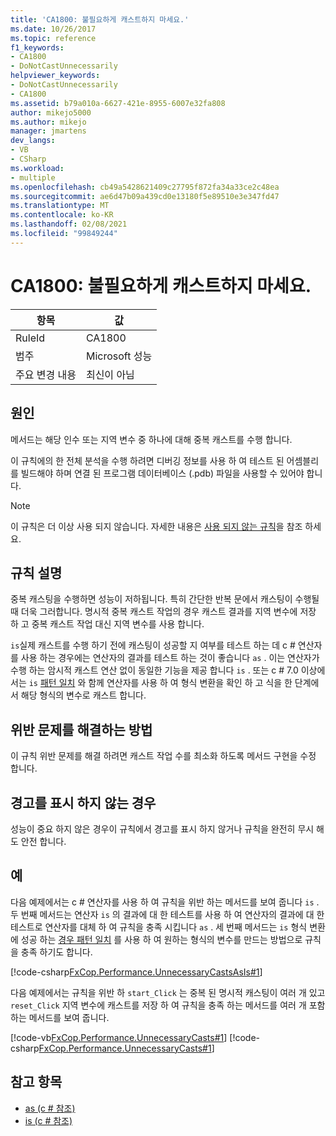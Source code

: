 ```yaml
---
title: 'CA1800: 불필요하게 캐스트하지 마세요.'
ms.date: 10/26/2017
ms.topic: reference
f1_keywords:
- CA1800
- DoNotCastUnnecessarily
helpviewer_keywords:
- DoNotCastUnnecessarily
- CA1800
ms.assetid: b79a010a-6627-421e-8955-6007e32fa808
author: mikejo5000
ms.author: mikejo
manager: jmartens
dev_langs:
- VB
- CSharp
ms.workload:
- multiple
ms.openlocfilehash: cb49a5428621409c27795f872fa34a33ce2c48ea
ms.sourcegitcommit: ae6d47b09a439cd0e13180f5e89510e3e347fd47
ms.translationtype: MT
ms.contentlocale: ko-KR
ms.lasthandoff: 02/08/2021
ms.locfileid: "99849244"
---
```

# <a name="ca1800-do-not-cast-unnecessarily"></a>CA1800: 불필요하게 캐스트하지 마세요.

|항목|값|
|-|-|
|RuleId|CA1800|
|범주|Microsoft 성능|
|주요 변경 내용|최신이 아님|

## <a name="cause"></a>원인
메서드는 해당 인수 또는 지역 변수 중 하나에 대해 중복 캐스트를 수행 합니다.

이 규칙에의 한 전체 분석을 수행 하려면 디버깅 정보를 사용 하 여 테스트 된 어셈블리를 빌드해야 하며 연결 된 프로그램 데이터베이스 (.pdb) 파일을 사용할 수 있어야 합니다.

> [!NOTE]
> 이 규칙은 더 이상 사용 되지 않습니다. 자세한 내용은 [사용 되지 않는 규칙](fxcop-unported-deprecated-rules.md)을 참조 하세요.

## <a name="rule-description"></a>규칙 설명
중복 캐스팅을 수행하면 성능이 저하됩니다. 특히 간단한 반복 문에서 캐스팅이 수행될 때 더욱 그러합니다. 명시적 중복 캐스트 작업의 경우 캐스트 결과를 지역 변수에 저장 하 고 중복 캐스트 작업 대신 지역 변수를 사용 합니다.

`is`실제 캐스트를 수행 하기 전에 캐스팅이 성공할 지 여부를 테스트 하는 데 c # 연산자를 사용 하는 경우에는 연산자의 결과를 테스트 하는 것이 좋습니다 `as` . 이는 연산자가 수행 하는 암시적 캐스트 연산 없이 동일한 기능을 제공 합니다 `is` . 또는 c # 7.0 이상에서는 `is` [패턴 일치](/dotnet/csharp/language-reference/keywords/is#pattern-matching-with-is) 와 함께 연산자를 사용 하 여 형식 변환을 확인 하 고 식을 한 단계에서 해당 형식의 변수로 캐스트 합니다.

## <a name="how-to-fix-violations"></a>위반 문제를 해결하는 방법
이 규칙 위반 문제를 해결 하려면 캐스트 작업 수를 최소화 하도록 메서드 구현을 수정 합니다.

## <a name="when-to-suppress-warnings"></a>경고를 표시 하지 않는 경우
성능이 중요 하지 않은 경우이 규칙에서 경고를 표시 하지 않거나 규칙을 완전히 무시 해도 안전 합니다.

## <a name="examples"></a>예
다음 예제에서는 c # 연산자를 사용 하 여 규칙을 위반 하는 메서드를 보여 줍니다 `is` . 두 번째 메서드는 연산자 `is` 의 결과에 대 한 테스트를 사용 하 여 연산자의 결과에 대 한 테스트로 연산자를 대체 하 여 규칙을 충족 시킵니다 `as` . 세 번째 메서드는 `is` 형식 변환에 성공 하는 [경우 패턴 일치](/dotnet/csharp/language-reference/keywords/is#pattern-matching-with-is) 를 사용 하 여 원하는 형식의 변수를 만드는 방법으로 규칙을 충족 하기도 합니다.

[!code-csharp[FxCop.Performance.UnnecessaryCastsAsIs#1](../code-quality/codesnippet/CSharp/ca1800-do-not-cast-unnecessarily_1.cs)]

다음 예제에서는 규칙을 위반 하 `start_Click` 는 중복 된 명시적 캐스팅이 여러 개 있고 `reset_Click` 지역 변수에 캐스트를 저장 하 여 규칙을 충족 하는 메서드를 여러 개 포함 하는 메서드를 보여 줍니다.

[!code-vb[FxCop.Performance.UnnecessaryCasts#1](../code-quality/codesnippet/VisualBasic/ca1800-do-not-cast-unnecessarily_2.vb)]
[!code-csharp[FxCop.Performance.UnnecessaryCasts#1](../code-quality/codesnippet/CSharp/ca1800-do-not-cast-unnecessarily_2.cs)]

## <a name="see-also"></a>참고 항목

- [as (c # 참조)](/dotnet/csharp/language-reference/keywords/as)
- [is (c # 참조)](/dotnet/csharp/language-reference/keywords/is)
